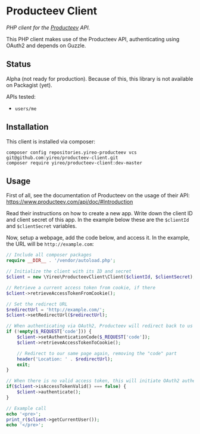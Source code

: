 # Producteev Client
*PHP client for the [Producteev](https://www.producteev.com/) API.*

This PHP client makes use of the Producteev API, authenticating using OAuth2 and depends on Guzzle.

## Status
Alpha (not ready for production). Because of this, this library is not available on Packagist (yet).

APIs tested:
- `users/me`

## Installation
This client is installed via composer:

    composer config repositories.yireo-producteev vcs git@github.com:yireo/producteev-client.git
    composer require yireo/producteev-client:dev-master

## Usage
First of all, see the documentation of Producteev on the usage of their API:
https://www.producteev.com/api/doc/#Introduction

Read their instructions on how to create a new app. Write down the client ID and client secret of this app. In the example below these are the `$clientId` and `$clientSecret` variables.

Now, setup a webpage, add the code below, and access it. In the example, the URL will be `http://example.com`:

```php
// Include all composer packages
require __DIR__ . '/vendor/autoload.php';

// Initialize the client with its ID and secret
$client = new \Yireo\ProducteevClient\Client($clientId, $clientSecret);

// Retrieve a current access token from cookie, if there
$client->retrieveAccessTokenFromCookie();

// Set the redirect URL
$redirectUrl = 'http://example.com/';
$client->setRedirectUrl($redirectUrl);

// When authenticating via OAuth2, Producteev will redirect back to us with a "code" set
if (!empty($_REQUEST['code'])) {
    $client->setAuthenticationCode($_REQUEST['code']);
    $client->retrieveAccessTokenToCookie();

    // Redirect to our same page again, removing the "code" part
    header('Location: ' . $redirectUrl);
    exit;
}

// When there is no valid access token, this will initiate OAuth2 authentication including a redirect to the Producteev webpage
if($client->isAccessTokenValid() === false) {
    $client->authenticate();
}

// Example call
echo '<pre>';
print_r($client->getCurrentUser());
echo '</pre>';
```
